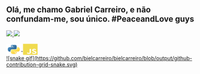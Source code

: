 ## Olá, me chamo Gabriel Carreiro, e não confundam-me, sou único. #PeaceandLove guys
 <div>
  <a href="https://github.com/gabrielcarreiro">
  <img height="180em" src="https://github-readme-stats.vercel.app/api?username=gabrielcarreiro&show_icons=true&theme=dracula&include_all_commits=true&count_private=true"/>
  <img height="180em" src="https://github-readme-stats.vercel.app/api/top-langs/?username=gabrielcarreiro&layout=compact&langs_count=16&theme=dracula"/>
</div>
<div style="display: inline_block"><br>
<img align="center" alt="Biel-Python" height="30" width="40" src="https://raw.githubusercontent.com/devicons/devicon/master/icons/python/python-original.svg">
<img align="center" alt="Biel-Js" height="30" width="40" src="https://raw.githubusercontent.com/devicons/devicon/master/icons/javascript/javascript-plain.svg">
</div>
![snake gif](https://github.com/bielcarreiro/bielcarreiro/blob/output/github-contribution-grid-snake.svg)
</div>
